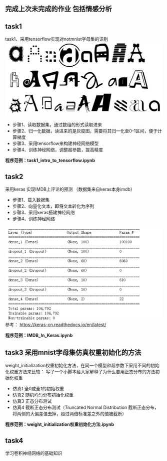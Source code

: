 ## 完成上次未完成的作业  包括情感分析


## task1
task1、采用tensorflow实现对notmnist字母集的识别  
![](assets/markdown-img-paste-20181116190133908.png)
* 步骤1、读取数据集，通过数组的形式读取进来
* 步骤2、归一化数据，读进来的是灰度图，需要将其归一化至0-1区间，便于计算梯度
* 步骤3、采用tensorflow来构建神经网络模型
* 步骤4、训练神经网络，调整超参数，提高精度


**程序范例：task1_intro_to_tensorflow.ipynb**

## task2
采用keras 实现IMDB上评论的预测 （数据集来自keras本身imdb）
* 步骤1、载入数据集
* 步骤2、向量化文本，即将文本转化为序列
* 步骤3、采用keras搭建神经网络
* 步骤4、训练神经网络

![](assets/markdown-img-paste-20181116190412454.png)  
参考：
https://keras-cn.readthedocs.io/en/latest/

**程序范例：IMDB_In_Keras.ipynb**
## task3  采用mnist字母集仿真权重初始化的方法
weight_initialization权重初始化方法，在同一个模型和超参数下采用不同的初始化权重方法来比较：
写了一个小脚本给大家解释了为什么要用正态分布的方法初始化权重
* 仿真1 全0或全1的初始权重
* 仿真2 随机均匀分布初始化权重
* 仿真3 正态分布测试
* 仿真4 截断正态分布测试（Truncated Normal Distribution  截断正态分布，将两侧的大偏差值去掉，超过两倍标准差之外的值被截断）


**程序范例：weight_initialization权重初始化方法.ipynb**


## task4
学习卷积神经网络的基础知识

